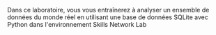 Dans ce laboratoire,
vous vous entraînerez à analyser un ensemble de données du monde réel en utilisant une base de données SQLite avec Python dans l'environnement Skills Network Lab
